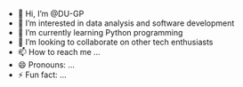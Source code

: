 - 👋 Hi, I’m @DU-GP
- 👀 I’m interested in data analysis and software development
- 🌱 I’m currently learning Python programming 
- 💞️ I’m looking to collaborate on other tech enthusiasts
- 📫 How to reach me ...
- 😄 Pronouns: ...
- ⚡ Fun fact: ...

<!---
DU-GP/DU-GP is a ✨ special ✨ repository because its `README.md` (this file) appears on your GitHub profile.
You can click the Preview link to take a look at your changes.
--->

